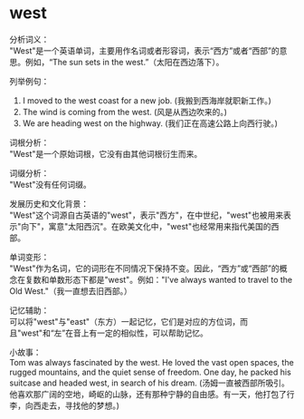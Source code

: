 # west

分析词义：  
"West"是一个英语单词，主要用作名词或者形容词，表示“西方”或者“西部”的意思。例如，“The sun sets in the west.”（太阳在西边落下）。

  

列举例句：

  

1.  I moved to the west coast for a new job. (我搬到西海岸就职新工作。)
2.  The wind is coming from the west. (风是从西边吹来的。)
3.  We are heading west on the highway. (我们正在高速公路上向西行驶。)

  

词根分析：  
"West"是一个原始词根，它没有由其他词根衍生而来。

  

词缀分析：  
"West"没有任何词缀。

  

发展历史和文化背景：  
"West"这个词源自古英语的"west"，表示"西方"，在中世纪，"west"也被用来表示"向下"，寓意"太阳西沉"。在欧美文化中，"west"也经常用来指代美国的西部。

  

单词变形：  
"West"作为名词，它的词形在不同情况下保持不变。因此，“西方”或“西部”的概念在复数和单数形态下都是"west"。例如："I've always wanted to travel to the Old West."（我一直想去旧西部。）

  

记忆辅助：  
可以将"west"与"east"（东方）一起记忆，它们是对应的方位词，而且"west"和“左”在音上有一定的相似性，可以帮助记忆。

  

小故事：  
Tom was always fascinated by the west. He loved the vast open spaces, the rugged mountains, and the quiet sense of freedom. One day, he packed his suitcase and headed west, in search of his dream. (汤姆一直被西部所吸引。他喜欢那广阔的空地，崎岖的山脉，还有那种宁静的自由感。有一天，他打包了行李，向西走去，寻找他的梦想。)
